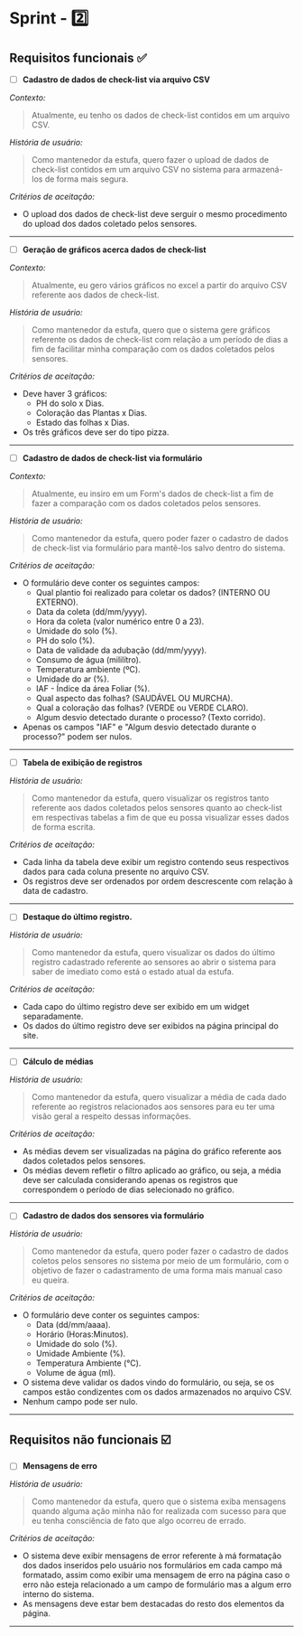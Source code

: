 # Sprint - 2️⃣

## Requisitos funcionais ✅

- [ ] **Cadastro de dados de check-list via arquivo CSV**

*Contexto:*

> Atualmente, eu tenho os dados de check-list contidos em um arquivo CSV.

*História de usuário:*

> Como mantenedor da estufa, quero fazer o upload de dados de check-list contidos em um arquivo CSV no sistema para armazená-los de forma mais segura.

*Critérios de aceitação:*

- O upload dos dados de check-list deve serguir o mesmo procedimento do upload dos dados coletado pelos sensores.  

---

- [ ] **Geração de gráficos acerca dados de check-list**

*Contexto:*

> Atualmente, eu gero vários gráficos no excel a partir do arquivo CSV referente aos dados de check-list.

*História de usuário:*

> Como mantenedor da estufa, quero que o sistema gere gráficos referente os dados de check-list com relação a um período de dias a fim de facilitar minha comparação com os dados coletados pelos sensores.

*Critérios de aceitação:*

- Deve haver 3 gráficos:
  - PH do solo x Dias.
  - Coloração das Plantas x Dias.
  - Estado das folhas x Dias.
- Os três gráficos deve ser do tipo pizza.

---

- [ ] **Cadastro de dados de check-list via formulário**

*Contexto:*

> Atualmente, eu insiro em um Form's dados de check-list a fim de fazer a comparação com os dados coletados pelos sensores.

*História de usuário:*

> Como mantenedor da estufa, quero poder fazer o cadastro de dados de check-list via formulário para mantê-los salvo dentro do sistema.

*Critérios de aceitação:*

- O formulário deve conter os seguintes campos:
  - Qual plantio foi realizado para coletar os dados? (INTERNO OU EXTERNO).
  - Data da coleta (dd/mm/yyyy).
  - Hora da coleta (valor numérico entre 0 a 23).
  - Umidade do solo (%).
  - PH do solo (%).
  - Data de validade da adubação (dd/mm/yyyy).
  - Consumo de água (mililítro).
  - Temperatura ambiente (ºC).
  - Umidade do ar (%).
  - IAF - Índice da área Foliar (%).
  - Qual aspecto das folhas? (SAUDÁVEL OU MURCHA).
  - Qual a coloração das folhas? (VERDE ou VERDE CLARO).
  - Algum desvio detectado durante o processo? (Texto corrido).
- Apenas os campos "IAF" e "Algum desvio detectado durante o processo?" podem ser nulos.

---

- [ ] **Tabela de exibição de registros**

*História de usuário:*

> Como mantenedor da estufa, quero visualizar os registros tanto referente aos dados coletados pelos sensores quanto ao check-list em respectivas tabelas a fim de que eu possa visualizar esses dados de forma escrita.

*Critérios de aceitação:*

- Cada linha da tabela deve exibir um registro contendo seus respectivos dados para cada coluna presente no arquivo CSV.
- Os registros deve ser ordenados por ordem descrescente com relação à data de cadastro.

---

- [ ] **Destaque do último registro.**

*História de usuário:*

> Como mantenedor da estufa, quero visualizar os dados do último registro cadastrado referente ao sensores ao abrir o sistema para saber de imediato como está o estado atual da estufa.

*Critérios de aceitação:*

- Cada capo do último registro deve ser exibido em um widget separadamente.
- Os dados do último registro deve ser exibidos na página principal do site.


---

- [ ] **Cálculo de médias**

*História de usuário:*

> Como mantenedor da estufa, quero visualizar a média de cada dado referente ao registros relacionados aos sensores para eu ter uma visão geral a respeito dessas informações.

*Critérios de aceitação:*

- As médias devem ser visualizadas na página do gráfico referente aos dados coletados pelos sensores.
- Os médias devem refletir o filtro aplicado ao gráfico, ou seja, a média deve ser calculada considerando apenas os registros que correspondem o período de dias selecionado no gráfico.

---

- [ ] **Cadastro de dados dos sensores via formulário**

*História de usuário:*

> Como mantenedor da estufa, quero poder fazer o cadastro de dados coletos pelos sensores no sistema por meio de um formulário, com o objetivo de fazer o cadastramento de uma forma mais manual caso eu queira.

*Critérios de aceitação:*

- O formulário deve conter os seguintes campos:
  - Data (dd/mm/aaaa).
  - Horário (Horas:Minutos).
  - Umidade do solo (%).
  - Umidade Ambiente (%).
  - Temperatura Ambiente (°C).
  - Volume de água (ml).
- O sistema deve validar os dados vindo do formulário, ou seja, se os campos estão condizentes com os dados armazenados no arquivo CSV.
- Nenhum campo pode ser nulo.

---

## Requisitos não funcionais ☑️

- [ ] **Mensagens de erro**

*História de usuário:*

> Como mantenedor da estufa, quero que o sistema exiba mensagens quando alguma ação minha não for realizada com sucesso para que eu tenha consciência de fato que algo ocorreu de errado.

*Critérios de aceitação:*

- O sistema deve exibir mensagens de error referente à má formatação dos dados inseridos pelo usuário nos formulários em cada campo má formatado, assim como exibir uma mensagem de erro na página caso o erro não esteja relacionado a um campo de formulário mas a algum erro interno do sistema.
- As mensagens deve estar bem destacadas do resto dos elementos da página.

---